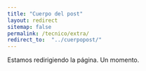 ```yaml
---
title: "Cuerpo del post"
layout: redirect
sitemap: false
permalink: /tecnico/extra/
redirect_to:  "../cuerpopost/"
---
```

Estamos redirigiendo la página. Un momento.
